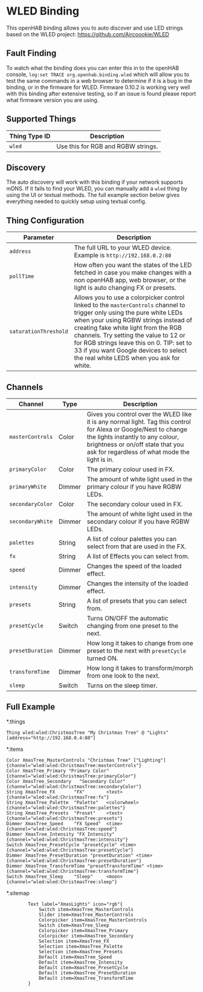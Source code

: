 # WLED Binding

This openHAB binding allows you to auto discover and use LED strings based on the WLED project:
<https://github.com/Aircoookie/WLED>

## Fault Finding

To watch what the binding does you can enter this in to the openHAB console, `log:set TRACE org.openhab.binding.wled` which will allow you to test the same commands in a web browser to determine if it is a bug in the binding, or in the firmware for WLED.
Firmware 0.10.2 is working very well with this binding after extensive testing, so if an issue is found please report what firmware version you are using.

## Supported Things

| Thing Type ID | Description |
|-|-|
| `wled` | Use this for RGB and RGBW strings. |

## Discovery

The auto discovery will work with this binding if your network supports mDNS.
If it fails to find your WLED, you can manually add a `wled` thing by using the UI or textual methods.
The full example section below gives everything needed to quickly setup using textual config.

## Thing Configuration

| Parameter | Description |
|-|-|
| `address`| The full URL to your WLED device. Example is `http://192.168.0.2:80` |
| `pollTime`| How often you want the states of the LED fetched in case you make changes with a non openHAB app, web browser, or the light is auto changing FX or presets. |
| `saturationThreshold` | Allows you to use a colorpicker control linked to the `masterControls` channel to trigger only using the pure white LEDs when your using RGBW strings instead of creating fake white light from the RGB channels. Try setting the value to 12 or for RGB strings leave this on 0. TIP: set to 33 if you want Google devices to select the real white LEDS when you ask for white. |

## Channels

| Channel | Type | Description |
|-|-|-|
| `masterControls` | Color | Gives you control over the WLED like it is any normal light. Tag this control for Alexa or Google/Nest to change the lights instantly to any colour, brightness or on/off state that you ask for regardless of what mode the light is in. |
| `primaryColor` | Color | The primary colour used in FX. |
| `primaryWhite` | Dimmer | The amount of white light used in the primary colour if you have RGBW LEDs. |
| `secondaryColor` | Color | The secondary colour used in FX. |
| `secondaryWhite` | Dimmer | The amount of white light used in the secondary colour if you have RGBW LEDs. |
| `palettes` | String | A list of colour palettes you can select from that are used in the FX. |
| `fx` | String |  A list of Effects you can select from. |
| `speed` | Dimmer | Changes the speed of the loaded effect. |
| `intensity` | Dimmer | Changes the intensity of the loaded effect. |
| `presets` | String |  A list of presets that you can select from.  |
| `presetCycle` | Switch | Turns ON/OFF the automatic changing from one preset to the next. |
| `presetDuration` | Dimmer | How long it takes to change from one preset to the next with `presetCycle` turned ON. |
| `transformTime` | Dimmer | How long it takes to transform/morph from one look to the next. |
| `sleep` | Switch | Turns on the sleep timer. |

## Full Example

*.things

```
Thing wled:wled:ChristmasTree "My Christmas Tree" @ "Lights" [address="http://192.168.0.4:80"]
```

*.items

```
Color XmasTree_MasterControls "Christmas Tree" ["Lighting"] {channel="wled:wled:ChristmasTree:masterControls"}
Color XmasTree_Primary "Primary Color"    {channel="wled:wled:ChristmasTree:primaryColor"}
Color XmasTree_Secondary   "Secondary Color"  {channel="wled:wled:ChristmasTree:secondaryColor"}
String XmasTree_FX       "FX"        <text>{channel="wled:wled:ChristmasTree:fx"}
String XmasTree_Palette  "Palette"   <colorwheel>    {channel="wled:wled:ChristmasTree:palettes"}
String XmasTree_Presets  "Preset"    <text> {channel="wled:wled:ChristmasTree:presets"}
Dimmer XmasTree_Speed    "FX Speed"  <time>  {channel="wled:wled:ChristmasTree:speed"}
Dimmer XmasTree_Intensity "FX Intensity" {channel="wled:wled:ChristmasTree:intensity"}
Switch XmasTree_PresetCycle "presetCycle" <time> {channel="wled:wled:ChristmasTree:presetCycle"}
Dimmer XmasTree_PresetDuration "presetDuration" <time> {channel="wled:wled:ChristmasTree:presetDuration"}
Dimmer XmasTree_TransformTime "presetTransformTime" <time> {channel="wled:wled:ChristmasTree:transformTime"}
Switch XmasTree_Sleep    "Sleep"     <moon> {channel="wled:wled:ChristmasTree:sleep"}

```

*.sitemap

```
        Text label="XmasLights" icon="rgb"{
            Switch item=XmasTree_MasterControls
            Slider item=XmasTree_MasterControls
            Colorpicker item=XmasTree_MasterControls
            Switch item=XmasTree_Sleep
            Colorpicker item=XmasTree_Primary
            Colorpicker item=XmasTree_Secondary            
            Selection item=XmasTree_FX
            Selection item=XmasTree_Palette
            Selection item=XmasTree_Presets
            Default item=XmasTree_Speed  
            Default item=XmasTree_Intensity            
            Default item=XmasTree_PresetCycle  
            Default item=XmasTree_PresetDuration 
            Default item=XmasTree_TransformTime
        }
        
```
